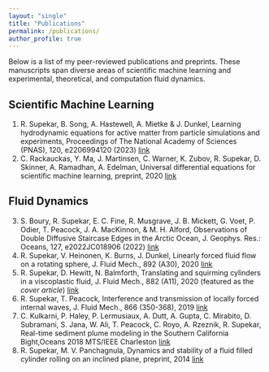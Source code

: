 ```yaml
---
layout: "single"
title: "Publications"
permalink: /publications/
author_profile: true
---
```


Below is a list of my peer-reviewed publications and preprints. These manuscripts span diverse areas of scientific machine learning and experimental, theoretical, and computation fluid dynamics.

## Scientific Machine Learning

1. R. Supekar, B. Song, A. Hastewell, A. Mietke \& J. Dunkel, Learning hydrodynamic equations for active matter from particle simulations and experiments, Proceedings of The National Academy of Sciences (PNAS), 120, e2206994120 (2023) [link](https://www.pnas.org/doi/10.1073/pnas.2206994120)
2. C. Rackauckas, Y. Ma, J. Martinsen, C. Warner, K. Zubov, R. Supekar, D. Skinner, A. Ramadhan, A. Edelman, Universal differential equations for scientific machine learning, preprint, 2020 [link](https://arxiv.org/abs/2001.04385)

## Fluid Dynamics

3. S. Boury, R. Supekar, E. C. Fine, R. Musgrave, J. B. Mickett, G. Voet, P. Odier, T. Peacock, J. A. MacKinnon, \& M. H. Alford, Observations of Double Diffusive Staircase Edges in the Arctic Ocean, J. Geophys. Res.: Oceans, 127, e2022JC018906 (2022) [link](https://agupubs.onlinelibrary.wiley.com/doi/abs/10.1029/2022JC018906)
4. R. Supekar, V. Heinonen, K.  Burns, J. Dunkel, Linearly forced fluid flow on a rotating sphere, J. Fluid Mech., 892 (A30), 2020 [link](https://doi.org/10.1017/jfm.2020.205)
5. R. Supekar, D. Hewitt, N. Balmforth, Translating and squirming cylinders in a viscoplastic fluid, J. Fluid Mech., 882 (A11), 2020 (featured as the *cover article*) [link](https://doi.org/10.1017/jfm.2019.812)
6. R. Supekar, T. Peacock, Interference and transmission of locally forced internal waves, J. Fluid Mech., 866 (350-368), 2019 [link](https://doi.org/10.1017/jfm.2019.106)
7. C. Kulkarni, P. Haley, P. Lermusiaux, A. Dutt, A. Gupta, C. Mirabito, D. Subramani, S. Jana, W. Ali, T. Peacock, C. Royo, A. Rzeznik, R. Supekar, Real-time sediment plume modeling in the Southern California Bight,Oceans 2018 MTS/IEEE Charleston [link](https://ieeexplore.ieee.org/document/8653642)
8. R. Supekar, M. V. Panchagnula, Dynamics and stability of a fluid filled cylinder rolling on an inclined plane, preprint, 2014 [link](https://arxiv.org/abs/1408.6654)


